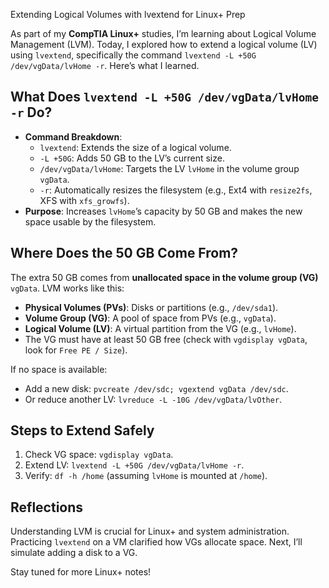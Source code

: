 Extending Logical Volumes with lvextend for Linux+ Prep

 As part of my **CompTIA Linux+** studies, I’m learning about Logical Volume Management (LVM). Today, I explored how to extend a logical volume (LV) using `lvextend`, specifically the command `lvextend -L +50G /dev/vgData/lvHome -r`. Here’s what I learned.

 ## What Does `lvextend -L +50G /dev/vgData/lvHome -r` Do?
 - **Command Breakdown**:
   - `lvextend`: Extends the size of a logical volume.
   - `-L +50G`: Adds 50 GB to the LV’s current size.
   - `/dev/vgData/lvHome`: Targets the LV `lvHome` in the volume group `vgData`.
   - `-r`: Automatically resizes the filesystem (e.g., Ext4 with `resize2fs`, XFS with `xfs_growfs`).
 - **Purpose**: Increases `lvHome`’s capacity by 50 GB and makes the new space usable by the filesystem.

 ## Where Does the 50 GB Come From?
 The extra 50 GB comes from **unallocated space in the volume group (VG)** `vgData`. LVM works like this:
 - **Physical Volumes (PVs)**: Disks or partitions (e.g., `/dev/sda1`).
 - **Volume Group (VG)**: A pool of space from PVs (e.g., `vgData`).
 - **Logical Volume (LV)**: A virtual partition from the VG (e.g., `lvHome`).
 - The VG must have at least 50 GB free (check with `vgdisplay vgData`, look for `Free PE / Size`).

 If no space is available:
 - Add a new disk: `pvcreate /dev/sdc; vgextend vgData /dev/sdc`.
 - Or reduce another LV: `lvreduce -L -10G /dev/vgData/lvOther`.

 ## Steps to Extend Safely
 1. Check VG space: `vgdisplay vgData`.
 2. Extend LV: `lvextend -L +50G /dev/vgData/lvHome -r`.
 3. Verify: `df -h /home` (assuming `lvHome` is mounted at `/home`).

 ## Reflections
 Understanding LVM is crucial for Linux+ and system administration. Practicing `lvextend` on a VM clarified how VGs allocate space. Next, I’ll simulate adding a disk to a VG.

 Stay tuned for more Linux+ notes!
